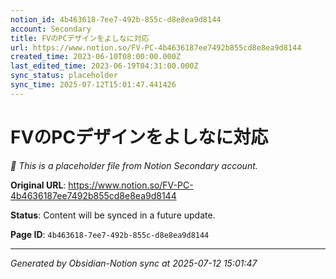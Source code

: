 ```yaml
---
notion_id: 4b463618-7ee7-492b-855c-d8e8ea9d8144
account: Secondary
title: FVのPCデザインをよしなに対応
url: https://www.notion.so/FV-PC-4b4636187ee7492b855cd8e8ea9d8144
created_time: 2023-06-10T08:00:00.000Z
last_edited_time: 2023-06-19T04:31:00.000Z
sync_status: placeholder
sync_time: 2025-07-12T15:01:47.441426
---
```


# FVのPCデザインをよしなに対応

*🔄 This is a placeholder file from Notion Secondary account.*

**Original URL**: https://www.notion.so/FV-PC-4b4636187ee7492b855cd8e8ea9d8144

**Status**: Content will be synced in a future update.

**Page ID**: `4b463618-7ee7-492b-855c-d8e8ea9d8144`

---

*Generated by Obsidian-Notion sync at 2025-07-12 15:01:47*
